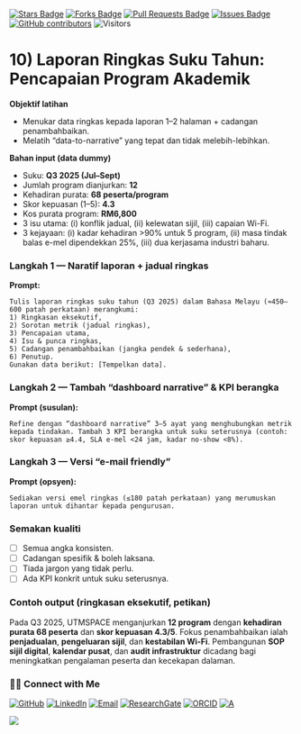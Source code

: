 <a href="https://github.com/drshahizan/short-course/stargazers"><img src="https://img.shields.io/github/stars/drshahizan/short-course" alt="Stars Badge"/></a>
<a href="https://github.com/drshahizan/short-course/network/members"><img src="https://img.shields.io/github/forks/drshahizan/short-course" alt="Forks Badge"/></a>
<a href="https://github.com/drshahizan/short-course/pulls"><img src="https://img.shields.io/github/issues-pr/drshahizan/short-course" alt="Pull Requests Badge"/></a>
<a href="https://github.com/drshahizan/short-course"><img src="https://img.shields.io/github/issues/drshahizan/short-course" alt="Issues Badge"/></a>
<a href="https://github.com/drshahizan/short-course/graphs/contributors"><img alt="GitHub contributors" src="https://img.shields.io/github/contributors/drshahizan/short-course?color=2b9348"></a>
![Visitors](https://api.visitorbadge.io/api/visitors?path=https%3A%2F%2Fgithub.com%2Fdrshahizan%2Fshort-course&labelColor=%23d9e3f0&countColor=%23697689&style=flat)

# 10) Laporan Ringkas Suku Tahun: Pencapaian Program Akademik

**Objektif latihan**

* Menukar data ringkas kepada laporan 1–2 halaman + cadangan penambahbaikan.
* Melatih “data-to-narrative” yang tepat dan tidak melebih-lebihkan.

**Bahan input (data dummy)**

* Suku: **Q3 2025 (Jul–Sept)**
* Jumlah program dianjurkan: **12**
* Kehadiran purata: **68 peserta/program**
* Skor kepuasan (1–5): **4.3**
* Kos purata program: **RM6,800**
* 3 isu utama: (i) konflik jadual, (ii) kelewatan sijil, (iii) capaian Wi-Fi.
* 3 kejayaan: (i) kadar kehadiran >90% untuk 5 program, (ii) masa tindak balas e-mel dipendekkan 25%, (iii) dua kerjasama industri baharu.

### Langkah 1 — Naratif laporan + jadual ringkas

**Prompt:**

```
Tulis laporan ringkas suku tahun (Q3 2025) dalam Bahasa Melayu (≈450–600 patah perkataan) merangkumi:
1) Ringkasan eksekutif,
2) Sorotan metrik (jadual ringkas),
3) Pencapaian utama,
4) Isu & punca ringkas,
5) Cadangan penambahbaikan (jangka pendek & sederhana),
6) Penutup.
Gunakan data berikut: [Tempelkan data].
```

### Langkah 2 — Tambah “dashboard narrative” & KPI berangka

**Prompt (susulan):**

```
Refine dengan “dashboard narrative” 3–5 ayat yang menghubungkan metrik kepada tindakan. Tambah 3 KPI berangka untuk suku seterusnya (contoh: skor kepuasan ≥4.4, SLA e-mel <24 jam, kadar no-show <8%).
```

### Langkah 3 — Versi “e-mail friendly”

**Prompt (opsyen):**

```
Sediakan versi emel ringkas (≤180 patah perkataan) yang merumuskan laporan untuk dihantar kepada pengurusan.
```

### Semakan kualiti

* [ ] Semua angka konsisten.
* [ ] Cadangan spesifik & boleh laksana.
* [ ] Tiada jargon yang tidak perlu.
* [ ] Ada KPI konkrit untuk suku seterusnya.

### Contoh output (ringkasan eksekutif, petikan)

Pada Q3 2025, UTMSPACE menganjurkan **12 program** dengan **kehadiran purata 68 peserta** dan **skor kepuasan 4.3/5**. Fokus penambahbaikan ialah **penjadualan**, **pengeluaran sijil**, dan **kestabilan Wi-Fi**. Pembangunan **SOP sijil digital**, **kalendar pusat**, dan **audit infrastruktur** dicadang bagi meningkatkan pengalaman peserta dan kecekapan dalaman.


### 🙌🏻 Connect with Me
<p align="left">
    <a href="https://github.com/drshahizan" target="_blank"><img alt="GitHub" src="https://img.shields.io/badge/-@drshahizan-181717?style=flat-square&logo=GitHub&logoColor=white"></a>
    <a href="https://www.linkedin.com/in/drshahizan" target="_blank"><img alt="LinkedIn" src="https://img.shields.io/badge/-drshahizan-blue?style=flat-square&logo=Linkedin&logoColor=white&link=https://www.linkedin.com/in/drshahizan/"></a>
    <a href="mailto:shahizan@utm.my" target="_blank"><img alt="Email" src="https://img.shields.io/badge/-shahizan@utm.my-c14438?style=flat-square&logo=Gmail&logoColor=white&link=mailto:shahizan@utm.my.com"></a>
    <a href="https://www.researchgate.net/profile/Mohd-Othman-28" target="_blank"><img alt="ResearchGate" src="https://img.shields.io/badge/-ResearchGate-00CCBB?style=flat-square&logo=ResearchGate&logoColor=white"></a>
    <a href="https://orcid.org/0000-0003-4261-1873" target="_blank"><img alt="ORCID" src="https://img.shields.io/badge/-ORCID-A6CE39?style=flat-square&logo=ORCID&logoColor=white"></a> 
 <a href="https://visitorbadge.io/status?path=https%3A%2F%2Fgithub.com%2Fdrshahizan" target="_blank"><img alt="A" src="https://api.visitorbadge.io/api/visitors?path=https%3A%2F%2Fgithub.com%2Fdrshahizan&labelColor=%23697689&countColor=%23555555&style=plastic"></a>
 
![](https://hit.yhype.me/github/profile?user_id=81284918)
</p>
